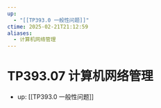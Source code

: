 ```yaml
---
up:
  - "[[TP393.0 一般性问题]]"
ctime: 2025-02-21T21:12:59
aliases:
  - 计算机网络管理
---
```


# TP393.07 计算机网络管理

- up: [[TP393.0 一般性问题]]
